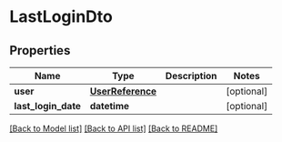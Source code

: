 # LastLoginDto

## Properties
Name | Type | Description | Notes
------------ | ------------- | ------------- | -------------
**user** | [**UserReference**](UserReference.md) |  | [optional] 
**last_login_date** | **datetime** |  | [optional] 

[[Back to Model list]](../README.md#documentation-for-models) [[Back to API list]](../README.md#documentation-for-api-endpoints) [[Back to README]](../README.md)

